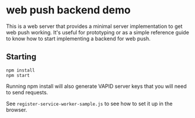 # web push backend demo
This is a web server that provides a minimal server implementation to get web push working. It's useful for prototyping or as a simple reference guide to know how to start implementing a backend for web push.

## Starting
```
npm install
npm start
```
Running npm install will also generate VAPID server keys that you will need to send requests.

See `register-service-worker-sample.js` to see how to set it up in the browser.
